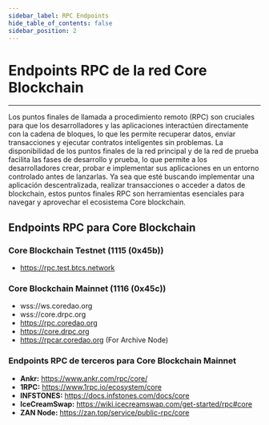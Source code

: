 ```yaml
---
sidebar_label: RPC Endpoints
hide_table_of_contents: false
sidebar_position: 2
---
```


# Endpoints RPC de la red Core Blockchain

---

Los puntos finales de llamada a procedimiento remoto (RPC) son cruciales para que los desarrolladores y las aplicaciones interactúen directamente con la cadena de bloques, lo que les permite recuperar datos, enviar transacciones y ejecutar contratos inteligentes sin problemas. La disponibilidad de los puntos finales de la red principal y de la red de prueba facilita las fases de desarrollo y prueba, lo que permite a los desarrolladores crear, probar e implementar sus aplicaciones en un entorno controlado antes de lanzarlas. Ya sea que esté buscando implementar una aplicación descentralizada, realizar transacciones o acceder a datos de blockchain, estos puntos finales RPC son herramientas esenciales para navegar y aprovechar el ecosistema Core blockchain.

## Endpoints RPC para Core Blockchain

### Core Blockchain Testnet (1115 (0x45b))

- https://rpc.test.btcs.network

### Core Blockchain Mainnet (1116 (0x45c))

- wss://ws.coredao.org
- wss://core.drpc.org
- https://rpc.coredao.org
- https://core.drpc.org
- https://rpcar.coredao.org (For Archive Node)

### Endpoints RPC de terceros para Core Blockchain Mainnet

- **Ankr:** https://www.ankr.com/rpc/core/
- **1RPC:** https://www.1rpc.io/ecosystem/core
- **INFSTONES:** https://docs.infstones.com/docs/core
- **IceCreamSwap:** https://wiki.icecreamswap.com/get-started/rpc#core
- **ZAN Node:** https://zan.top/service/public-rpc/core
